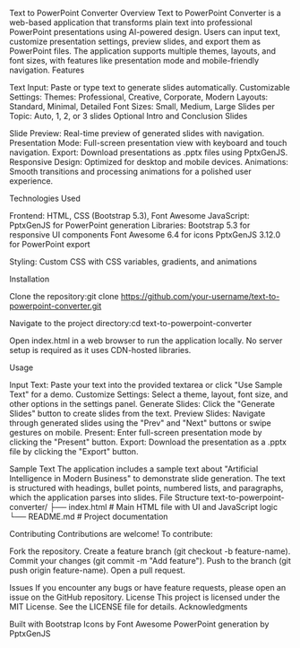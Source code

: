 Text to PowerPoint Converter
Overview
Text to PowerPoint Converter is a web-based application that transforms plain text into professional PowerPoint presentations using AI-powered design. Users can input text, customize presentation settings, preview slides, and export them as PowerPoint files. The application supports multiple themes, layouts, and font sizes, with features like presentation mode and mobile-friendly navigation.
Features

Text Input: Paste or type text to generate slides automatically.
Customizable Settings:
Themes: Professional, Creative, Corporate, Modern
Layouts: Standard, Minimal, Detailed
Font Sizes: Small, Medium, Large
Slides per Topic: Auto, 1, 2, or 3 slides
Optional Intro and Conclusion Slides


Slide Preview: Real-time preview of generated slides with navigation.
Presentation Mode: Full-screen presentation view with keyboard and touch navigation.
Export: Download presentations as .pptx files using PptxGenJS.
Responsive Design: Optimized for desktop and mobile devices.
Animations: Smooth transitions and processing animations for a polished user experience.

Technologies Used

Frontend: HTML, CSS (Bootstrap 5.3), Font Awesome
JavaScript: PptxGenJS for PowerPoint generation
Libraries:
Bootstrap 5.3 for responsive UI components
Font Awesome 6.4 for icons
PptxGenJS 3.12.0 for PowerPoint export


Styling: Custom CSS with CSS variables, gradients, and animations

Installation

Clone the repository:git clone https://github.com/your-username/text-to-powerpoint-converter.git


Navigate to the project directory:cd text-to-powerpoint-converter


Open index.html in a web browser to run the application locally. No server setup is required as it uses CDN-hosted libraries.

Usage

Input Text: Paste your text into the provided textarea or click "Use Sample Text" for a demo.
Customize Settings: Select a theme, layout, font size, and other options in the settings panel.
Generate Slides: Click the "Generate Slides" button to create slides from the text.
Preview Slides: Navigate through generated slides using the "Prev" and "Next" buttons or swipe gestures on mobile.
Present: Enter full-screen presentation mode by clicking the "Present" button.
Export: Download the presentation as a .pptx file by clicking the "Export" button.

Sample Text
The application includes a sample text about "Artificial Intelligence in Modern Business" to demonstrate slide generation. The text is structured with headings, bullet points, numbered lists, and paragraphs, which the application parses into slides.
File Structure
text-to-powerpoint-converter/
├── index.html        # Main HTML file with UI and JavaScript logic
└── README.md         # Project documentation

Contributing
Contributions are welcome! To contribute:

Fork the repository.
Create a feature branch (git checkout -b feature-name).
Commit your changes (git commit -m "Add feature").
Push to the branch (git push origin feature-name).
Open a pull request.

Issues
If you encounter any bugs or have feature requests, please open an issue on the GitHub repository.
License
This project is licensed under the MIT License. See the LICENSE file for details.
Acknowledgments

Built with Bootstrap
Icons by Font Awesome
PowerPoint generation by PptxGenJS
